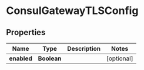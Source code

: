 

# ConsulGatewayTLSConfig


## Properties

| Name | Type | Description | Notes |
|------------ | ------------- | ------------- | -------------|
|**enabled** | **Boolean** |  |  [optional] |



